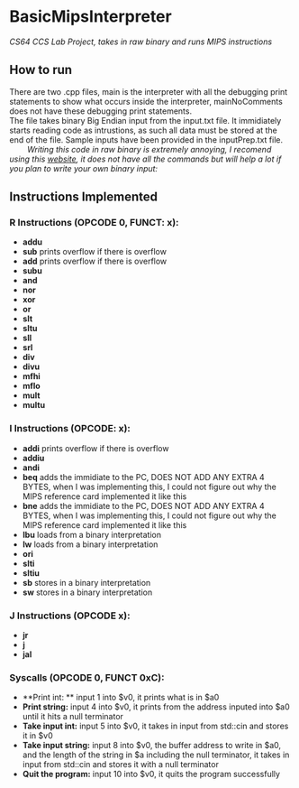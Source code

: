 # BasicMipsInterpreter
*CS64 CCS Lab Project, takes in raw binary and runs MIPS instructions*

## How to run
There are two .cpp files, main is the interpreter with all the debugging print statements to show what occurs inside the interpreter, mainNoComments does not have these debugging print statements.\
The file takes binary Big Endian input from the input.txt file. It immidiately starts reading code as intrustions, as such all data must be stored at the end of the file. Sample inputs have been provided in the inputPrep.txt file. \
&nbsp;&nbsp;&nbsp;&nbsp;&nbsp;&nbsp;&nbsp; *Writing this code in raw binary is extremely annoying, I recomend using this [website](https://mips-converter.jeffsieu.com/), it does not have all the commands but will help a lot if you plan to write your own binary input:*

## Instructions Implemented

### R Instructions (OPCODE 0, FUNCT: x):

- **addu** 
- **sub** prints overflow if there is overflow
- **add** prints overflow if there is overflow
- **subu** 
- **and**
- **nor**
- **xor**
- **or**
- **slt**
- **sltu**
- **sll**
- **srl**
- **div**
- **divu**
- **mfhi**
- **mflo**
- **mult**
- **multu**

### I Instructions (OPCODE: x):

- **addi** prints overflow if there is overflow
- **addiu**
- **andi**
- **beq** adds the immidiate to the PC, DOES NOT ADD ANY EXTRA 4 BYTES, when I was implementing this, I could not figure out why the MIPS reference card implemented it like this
- **bne** adds the immidiate to the PC, DOES NOT ADD ANY EXTRA 4 BYTES, when I was implementing this, I could not figure out why the MIPS reference card implemented it like this
- **lbu** loads from a binary interpretation
- **lw** loads from a binary interpretation
- **ori**
- **slti**
- **sltiu**
- **sb** stores in a binary interpretation
- **sw** stores in a binary interpretation

### J Instructions (OPCODE x):

- **jr**
- **j** 
- **jal**

### Syscalls (OPCODE 0, FUNCT 0xC):
- **Print int: ** input 1 into $v0, it prints what is in $a0
- **Print string:** input 4 into $v0, it prints from the address inputed into $a0 until it hits a null terminator
- **Take input int:** input 5 into $v0, it takes in input from std::cin and stores it in $v0
- **Take input string:** input 8 into $v0, the buffer address to write in $a0, and the length of the string in $a including the null terminator, it takes in input from std::cin and stores it with a null terminator
- **Quit the program:** input 10 into $v0, it quits the program successfully

